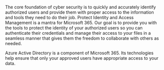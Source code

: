 The core foundation of cyber security is to quickly and accurately identify authorized users and provide them with proper access to the information and tools they need to do their job. Protect Identity and Access Management is a mantra for Microsoft 365. Our goal is to provide you with the tools to protect the identity of your authorized users so you can authenticate their credentials and manage their access to your files in a seamless manner that gives them the freedom to collaborate with others as needed.

Azure Active Directory is a component of Microsoft 365. Its technologies help ensure that only your approved users have appropriate access to your data.